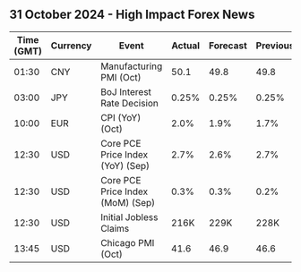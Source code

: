## 31 October 2024 - High Impact Forex News

| Time (GMT) | Currency | Event | Actual | Forecast | Previous |
|------|----------|-------|--------|----------|----------|
| 01:30 | CNY | Manufacturing PMI (Oct) | 50.1 | 49.8 | 49.8 |
| 03:00 | JPY | BoJ Interest Rate Decision | 0.25% | 0.25% | 0.25% |
| 10:00 | EUR | CPI (YoY) (Oct) | 2.0% | 1.9% | 1.7% |
| 12:30 | USD | Core PCE Price Index (YoY) (Sep) | 2.7% | 2.6% | 2.7% |
| 12:30 | USD | Core PCE Price Index (MoM) (Sep) | 0.3% | 0.3% | 0.2% |
| 12:30 | USD | Initial Jobless Claims | 216K | 229K | 228K |
| 13:45 | USD | Chicago PMI (Oct) | 41.6 | 46.9 | 46.6 |
